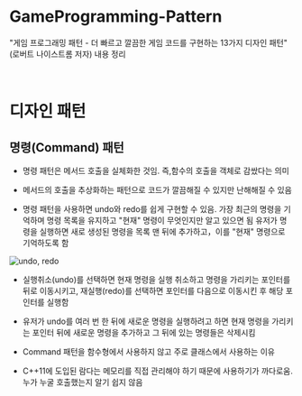 # GameProgramming-Pattern
"게임 프로그래밍 패턴 - 더 빠르고 깔끔한 게임 코드를 구현하는 13가지 디자인 패턴"  (로버트 나이스트롬 저자) 내용 정리


<br>

# 디자인 패턴

## 명령(Command) 패턴

- 명령 패턴은 메서드 호출을 실체화한 것임. 즉,함수의 호출을 객체로 감쌌다는 의미

- 메서드의 호출을 추상화하는 패턴으로 코드가 깔끔해질 수 있지만 난해해질 수 있음

- 명령 패턴을 사용하면 undo와 redo를 쉽게 구현할 수 있음. 가장 최근의 명령을 기억하며 명령 목록을 유지하고 "현재" 명령이 무엇인지만 알고 있으면 됨
유저가 명령을 실행하면 새로 생성된 명령을 목록 맨 뒤에 추가하고，이를 "현재" 명령으로 기억하도록 함

![undo, redo](https://user-images.githubusercontent.com/71704350/202890639-52a88a1d-5fb3-4181-ab4f-773a63cec73d.JPG)

+ 실행취소(undo)를 선택하면 현재 명령을 실행 취소하고 명령을 가리키는 포인터를 뒤로 이동시키고, 재실행(redo)를 선택하면 포인터를 다음으로 이동시킨 후 해당 포인터를 실행함

+ 유저가 undo를 여러 번 한 뒤에 새로운 명령을 실행하려고 하면 현재 명령을 가리키는 포인터 뒤에 새로운 명령을 추가하고 그 뒤에 있는 명령들은 삭제시킴

- Command 패턴을 함수형에서 사용하지 않고 주로 클래스에서 사용하는 이유

+ C++11에 도입된 람다는 메모리를 직접 관리해야 하기 때문에 사용하기가 까다로움. 누가 누굴 호출했는지 알기 쉽지 않음



